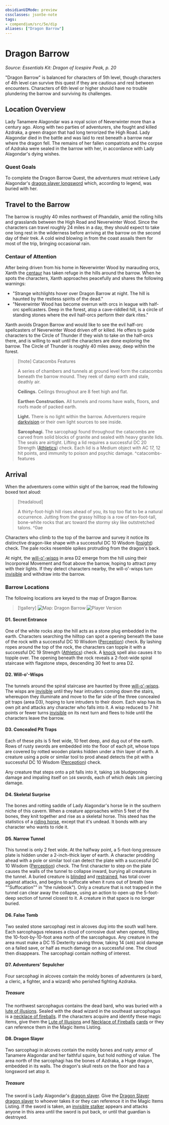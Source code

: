 ```yaml
---
obsidianUIMode: preview
cssclasses: json5e-note
tags:
- compendium/src/5e/dip
aliases: ["Dragon Barrow"]
---
```

# Dragon Barrow
*Source: Essentials Kit: Dragon of Icespire Peak, p. 20* 

"Dragon Barrow" is balanced for characters of 5th level, though characters of 4th level can survive this quest if they are cautious and rest between encounters. Characters of 6th level or higher should have no trouble plundering the barrow and surviving its challenges.

## Location Overview

Lady Tanamere Alagondar was a royal scion of Neverwinter more than a century ago. Along with two parties of adventurers, she fought and killed Azdraka, a green dragon that had long terrorized the High Road. Lady Alagondar died in the battle and was laid to rest beneath a barrow near where the dragon fell. The remains of her fallen compatriots and the corpse of Azdraka were sealed in the barrow with her, in accordance with Lady Alagondar's dying wishes.

### Quest Goals

To complete the Dragon Barrow Quest, the adventurers must retrieve Lady Alagondar's [dragon slayer longsword](Mechanics/items/dragon-slayer.md) which, according to legend, was buried with her.

## Travel to the Barrow

The barrow is roughly 40 miles northwest of Phandalin, amid the rolling hills and grasslands between the High Road and Neverwinter Wood. Since the characters can travel roughly 24 miles in a day, they should expect to take one long rest in the wilderness before arriving at the barrow on the second day of their trek. A cold wind blowing in from the coast assails them for most of the trip, bringing occasional rain.

### Centaur of Attention

After being driven from his home in Neverwinter Wood by marauding orcs, Xanth the [centaur](Mechanics/bestiary/monstrosity/centaur.md) has taken refuge in the hills around the barrow. When he spots the characters, Xanth approaches peacefully and shares the following warnings:

- "Strange witchlights hover over Dragon Barrow at night. The hill is haunted by the restless spirits of the dead."  
- "Neverwinter Wood has become overrun with orcs in league with half-orc spellcasters. Deep in the forest, atop a cave-riddled hill, is a circle of standing stones where the evil half-orcs perform their dark rites."  

Xanth avoids Dragon Barrow and would like to see the evil half-orc spellcasters of Neverwinter Wood driven off or killed. He offers to guide characters to the Circle of Thunder if they wish to take on the half-orcs there, and is willing to wait until the characters are done exploring the barrow. The Circle of Thunder is roughly 40 miles away, deep within the forest.

> [!note] Catacombs Features
> 
> A series of chambers and tunnels at ground level form the catacombs beneath the barrow mound. They reek of damp earth and stale, deathly air.
> 
> **Ceilings.** Ceilings throughout are 8 feet high and flat.
> 
> **Earthen Construction.** All tunnels and rooms have walls, floors, and roofs made of packed earth.
> 
> **Light.** There is no light within the barrow. Adventurers require [darkvision](Mechanics/Rules/senses.md#Darkvision) or their own light sources to see inside.
> 
> **Sarcophagi.** The sarcophagi found throughout the catacombs are carved from solid blocks of granite and sealed with heavy granite lids. The seals are airtight. Lifting a lid requires a successful DC 20 Strength ([Athletics](Mechanics/Rules/skills.md#Athletics)) check. Each lid is a Medium object with AC 17, 12 hit points, and immunity to poison and psychic damage.
^catacombs-features

## Arrival

When the adventurers come within sight of the barrow, read the following boxed text aloud:

> [!readaloud] 
> 
> A thirty-foot-high hill rises ahead of you, its top too flat to be a natural occurrence. Jutting from the grassy hilltop is a row of ten-foot-tall, bone-white rocks that arc toward the stormy sky like outstretched talons.
^0ae

Characters who climb to the top of the barrow and survey it notice its distinctive dragon-like shape with a successful DC 10 Wisdom ([Insight](Mechanics/Rules/skills.md#Insight)) check. The pale rocks resemble spikes protruding from the dragon's back.

At night, the [will-o'-wisps](Mechanics/bestiary/undead/will-o-wisp.md) in area D2 emerge from the hill using their Incorporeal Movement and float above the barrow, hoping to attract prey with their lights. If they detect characters nearby, the will-o'-wisps turn [invisible](Mechanics/Rules/conditions.md#Invisible) and withdraw into the barrow.

### Barrow Locations

The following locations are keyed to the map of Dragon Barrow.

> [!gallery]
> ![Map: Dragon Barrow](https://raw.githubusercontent.com/5etools-mirror-3/5etools-img/main/adventure/DIP/013-map-db-dm.webp#gallery)
> ![Player Version](https://raw.githubusercontent.com/5etools-mirror-3/5etools-img/main/adventure/DIP/014-map-db-pc.webp#gallery)

#### D1. Secret Entrance

One of the white rocks atop the hill acts as a stone plug embedded in the earth. Characters searching the hilltop can spot a opening beneath the base of the rock with a successful DC 10 Wisdom ([Perception](Mechanics/Rules/skills.md#Perception)) check. By lashing ropes around the top of the rock, the characters can topple it with a successful DC 19 Strength ([Athletics](Mechanics/Rules/skills.md#Athletics)) check. A [knock](Mechanics/spells/knock.md) spell also causes it to topple over. The opening beneath the rock reveals a 2-foot-wide spiral staircase with flagstone steps, descending 30 feet to area D2.

#### D2. Will-o'-Wisps

The tunnels around the spiral staircase are haunted by three [will-o'-wisps](Mechanics/bestiary/undead/will-o-wisp.md). The wisps are [invisible](Mechanics/Rules/conditions.md#Invisible) until they hear intruders coming down the stairs, whereupon they illuminate and move to the far side of the three concealed pit traps (area D3), hoping to lure intruders to their doom. Each wisp has its own pit and attacks any character who falls into it. A wisp reduced to 7 hit points or fewer turns [invisible](Mechanics/Rules/conditions.md#Invisible) on its next turn and flees to hide until the characters leave the barrow.

#### D3. Concealed Pit Traps

Each of these pits is 5 feet wide, 10 feet deep, and dug out of the earth. Rows of rusty swords are embedded into the floor of each pit, whose tops are covered by rotted wooden planks hidden under a thin layer of earth. A creature using a pole or similar tool to prod ahead detects the pit with a successful DC 10 Wisdom ([Perception](Mechanics/Rules/skills.md#Perception)) check.

Any creature that steps onto a pit falls into it, taking `1d6` bludgeoning damage and impaling itself on `1d4` swords, each of which deals `1d6` piercing damage.

#### D4. Skeletal Surprise

The bones and rotting saddle of Lady Alagondar's horse lie in the southern niche of this cavern. When a creature approaches within 5 feet of the bones, they knit together and rise as a skeletal horse. This steed has the statistics of a [riding horse](Mechanics/bestiary/beast/riding-horse.md), except that it's undead. It bonds with any character who wants to ride it.

#### D5. Narrow Tunnel

This tunnel is only 2 feet wide. At the halfway point, a 5-foot-long pressure plate is hidden under a 2-inch-thick layer of earth. A character prodding ahead with a pole or similar tool can detect the plate with a successful DC 10 Wisdom ([Perception](Mechanics/Rules/skills.md#Perception)) check. The first character to step on the plate causes the walls of the tunnel to collapse inward, burying all creatures in the tunnel. A buried creature is [blinded](Mechanics/Rules/conditions.md#Blinded) and [restrained](Mechanics/Rules/conditions.md#Restrained), has total cover against attacks, and begins to suffocate when it runs out of breath (see ""Suffocation"" in "the rulebook"). Only a creature that is not trapped in the tunnel can clear away the collapse, using an action to open up the 5-foot-deep section of tunnel closest to it. A creature in that space is no longer buried.

#### D6. False Tomb

Two sealed stone sarcophagi rest in alcoves dug into the south wall here. Each sarcophagus releases a cloud of corrosive dust when opened, filling the 10-foot-by-10-foot area north of the sarcophagus. Any creature in the area must make a DC 15 Dexterity saving throw, taking 14 (`4d6`) acid damage on a failed save, or half as much damage on a successful one. The cloud then disappears. The sarcophagi contain nothing of interest.

#### D7. Adventurers' Sepulcher

Four sarcophagi in alcoves contain the moldy bones of adventurers (a bard, a cleric, a fighter, and a wizard) who perished fighting Azdraka.

##### Treasure

The northwest sarcophagus contains the dead bard, who was buried with a [lute of illusions](Mechanics/items/instrument-of-illusions-xge.md). Sealed with the dead wizard in the southeast sarcophagus is a [necklace of fireballs](Mechanics/items/necklace-of-fireballs.md). If the characters acquire and identify these magic items, give them the [Lute of Illusions](Mechanics/items/instrument-of-illusions-xge.md) and [Necklace of Fireballs](Mechanics/items/necklace-of-fireballs.md) [cards](Mechanics/decks/magic-item-cards-dip.md) or they can reference them in the Magic Items Listing.

#### D8. Dragon Slayer

Two sarcophagi in alcoves contain the moldy bones and rusty armor of Tanamere Alagondar and her faithful squire, but hold nothing of value. The area north of the sarcophagi has the bones of Azdraka, a Huge dragon, embedded in its walls. The dragon's skull rests on the floor and has a longsword set atop it.

##### Treasure

The sword is Lady Alagondar's [dragon slayer](Mechanics/items/dragon-slayer.md). Give the [Dragon Slayer](Mechanics/items/dragon-slayer.md) [dragon slayer](Mechanics/decks/magic-item-cards-dip.md#dragon%20slayer) to whoever takes it or they can reference it in the Magic Items Listing. If the sword is taken, an [invisible stalker](Mechanics/bestiary/elemental/invisible-stalker.md) appears and attacks anyone in this area until the sword is put back, or until that guardian is destroyed.